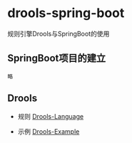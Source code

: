 # drools-spring-boot

规则引擎Drools与SpringBoot的使用

## SpringBoot项目的建立
    略

## Drools
   - 规则
   [Drools-Language](https://github.com/MyHerux/drools-springboot/blob/master/drools-language.md)

   - 示例
   [Drools-Example](https://github.com/MyHerux/drools-springboot/blob/master/drools-example.md)